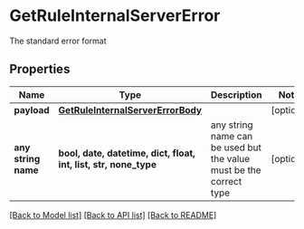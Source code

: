 # GetRuleInternalServerError

The standard error format

## Properties
Name | Type | Description | Notes
------------ | ------------- | ------------- | -------------
**payload** | [**GetRuleInternalServerErrorBody**](GetRuleInternalServerErrorBody.md) |  | [optional] 
**any string name** | **bool, date, datetime, dict, float, int, list, str, none_type** | any string name can be used but the value must be the correct type | [optional]

[[Back to Model list]](../README.md#documentation-for-models) [[Back to API list]](../README.md#documentation-for-api-endpoints) [[Back to README]](../README.md)


